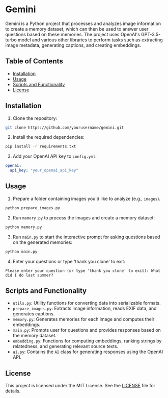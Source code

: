 # Gemini

Gemini is a Python project that processes and analyzes image information to create a memory dataset, which can then be used to answer user questions based on these memories. The project uses OpenAI's GPT-3.5-turbo model and various other libraries to perform tasks such as extracting image metadata, generating captions, and creating embeddings.

## Table of Contents

- [Installation](#installation)
- [Usage](#usage)
- [Scripts and Functionality](#scripts-and-functionality)
- [License](#license)

## Installation

1. Clone the repository:

```bash
git clone https://github.com/yourusername/gemini.git
```

2. Install the required dependencies:

```bash
pip install -r requirements.txt
```

3. Add your OpenAI API key to `config.yml`:

```yaml
openai:
  api_key: "your_openai_api_key"
```

## Usage

1. Prepare a folder containing images you'd like to analyze (e.g., `images`).

```bash
python prepare_images.py
```

2. Run `memory.py` to process the images and create a memory dataset:

```bash
python memory.py
```

3. Run `main.py` to start the interactive prompt for asking questions based on the generated memories:

```bash
python main.py
```

4. Enter your questions or type 'thank you clone' to exit:

```
Please enter your question (or type 'thank you clone' to exit): What did I do last summer?
```

## Scripts and Functionality

- `utils.py`: Utility functions for converting data into serializable formats.
- `prepare_images.py`: Extracts image information, reads EXIF data, and generates captions.
- `memory.py`: Generates memories for each image and computes their embeddings.
- `main.py`: Prompts user for questions and provides responses based on the memory dataset.
- `embedding.py`: Functions for computing embeddings, ranking strings by relatedness, and generating relevant source texts.
- `ai.py`: Contains the `AI` class for generating responses using the OpenAI API.

## License

This project is licensed under the MIT License. See the [LICENSE](LICENSE) file for details.
